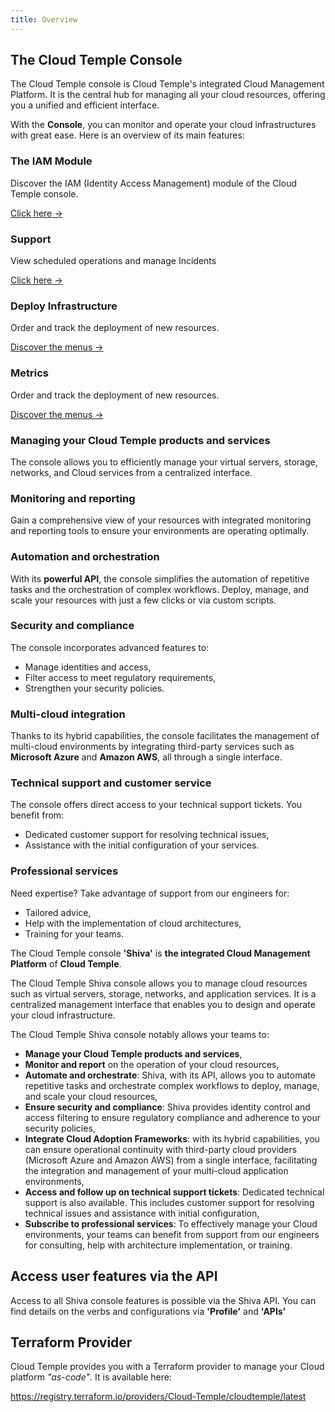 ```yaml
---
title: Overview
---
```


## The Cloud Temple Console

The Cloud Temple console is Cloud Temple's integrated Cloud Management Platform. It is the central hub for managing all your cloud resources, offering you a unified and efficient interface.

With the **Console**, you can monitor and operate your cloud infrastructures with great ease. Here is an overview of its main features:


<div class="card-grid">

  <div class="card">
    <h3>The IAM Module</h3>
    <p>Discover the IAM (Identity Access Management) module of the Cloud Temple console.</p>
    <a href="console/iam" class="card-link">Click here &rarr;</a>
  </div>

  <div class="card">
    <h3>Support</h3>
    <p>View scheduled operations and manage Incidents</p>
    <a href="console/status" class="card-link">Click here &rarr;</a>
  </div>

  <div class="card">
    <h3>Deploy Infrastructure</h3>
    <p>Order and track the deployment of new resources.</p>
    <a href="console/orders" class="card-link">Discover the menus &rarr;</a>
  </div>

  <div class="card">
    <h3>Metrics</h3>
    <p>Order and track the deployment of new resources.</p>
    <a href="console/metrics/concepts" class="card-link">Discover the menus &rarr;</a>
  </div>

</div>

### Managing your Cloud Temple products and services
The console allows you to efficiently manage your virtual servers, storage, networks, and Cloud services from a centralized interface.

### Monitoring and reporting
Gain a comprehensive view of your resources with integrated monitoring and reporting tools to ensure your environments are operating optimally.

### Automation and orchestration
With its **powerful API**, the console simplifies the automation of repetitive tasks and the orchestration of complex workflows. Deploy, manage, and scale your resources with just a few clicks or via custom scripts.

### Security and compliance
The console incorporates advanced features to:
- Manage identities and access,
- Filter access to meet regulatory requirements,
- Strengthen your security policies.

### Multi-cloud integration
Thanks to its hybrid capabilities, the console facilitates the management of multi-cloud environments by integrating third-party services such as **Microsoft Azure** and **Amazon AWS**, all through a single interface.

### Technical support and customer service
The console offers direct access to your technical support tickets. You benefit from:
- Dedicated customer support for resolving technical issues,
- Assistance with the initial configuration of your services.

### Professional services
Need expertise? Take advantage of support from our engineers for:
- Tailored advice,
- Help with the implementation of cloud architectures,
- Training for your teams.

The Cloud Temple console __'Shiva'__ is __the integrated Cloud Management Platform__ of __Cloud Temple__.

The Cloud Temple Shiva console allows you to manage cloud resources such as virtual servers, storage, networks, and application services.
It is a centralized management interface that enables you to design and operate your cloud infrastructure.

The Cloud Temple Shiva console notably allows your teams to:

- __Manage your Cloud Temple products and services__,
- __Monitor and report__ on the operation of your cloud resources,
- __Automate and orchestrate__: Shiva, with its API, allows you to automate repetitive tasks and orchestrate complex workflows to deploy, manage, and scale your cloud resources,
- __Ensure security and compliance__: Shiva provides identity control and access filtering to ensure regulatory compliance and adherence to your security policies,
- __Integrate Cloud Adoption Frameworks__: with its hybrid capabilities, you can ensure operational continuity with third-party cloud providers (Microsoft Azure and Amazon AWS) from a single interface, facilitating the integration and management of your multi-cloud application environments,
- __Access and follow up on technical support tickets__: Dedicated technical support is also available. This includes customer support for resolving technical issues and assistance with initial configuration,
- __Subscribe to professional services__: To effectively manage your Cloud environments, your teams can benefit from support from our engineers for consulting, help with architecture implementation, or training.

## Access user features via the API

Access to all Shiva console features is possible via the Shiva API.
You can find details on the verbs and configurations via __'Profile'__ and __'APIs'__

## Terraform Provider

Cloud Temple provides you with a Terraform provider to manage your Cloud platform *"as-code"*. It is available here:

https://registry.terraform.io/providers/Cloud-Temple/cloudtemple/latest